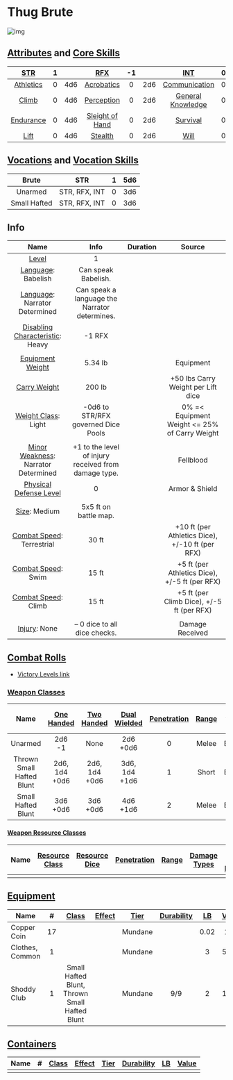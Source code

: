 # Thug Brute

![img]()

## [Attributes](./../../../../../CoreRules/GeneralRules/Attributes.md) and [Core Skills](./../../../../../CoreRules/GeneralRules/CoreSkills.md)

|  [STR](./../../../../../CoreRules/GeneralRules/Attributes.md#strength-str)   |   1   |       |         [RFX](./../../../../../CoreRules/GeneralRules/Attributes.md#reflex-rfx)          |  -1   |       |        [INT](./../../../../../CoreRules/GeneralRules/Attributes.md#intelligence-int)         |   0   |       |
| :--------------------------------------------------------------------------: | :---: | :---: | :--------------------------------------------------------------------------------------: | :---: | :---: | :------------------------------------------------------------------------------------------: | :---: | :---: |
| [Athletics](./../../../../../CoreRules/GeneralRules/CoreSkills.md#athletics) |   0   |  4d6  |      [Acrobatics](./../../../../../CoreRules/GeneralRules/CoreSkills.md#acrobatics)      |   0   |  2d6  |     [Communication](./../../../../../CoreRules/GeneralRules/CoreSkills.md#communication)     |   0   |  3d6  |
|     [Climb](./../../../../../CoreRules/GeneralRules/CoreSkills.md#climb)     |   0   |  4d6  |      [Perception](./../../../../../CoreRules/GeneralRules/CoreSkills.md#perception)      |   0   |  2d6  | [General Knowledge](./../../../../../CoreRules/GeneralRules/CoreSkills.md#general-knowledge) |   0   |  3d6  |
| [Endurance](./../../../../../CoreRules/GeneralRules/CoreSkills.md#endurance) |   0   |  4d6  | [Sleight of Hand](./../../../../../CoreRules/GeneralRules/CoreSkills.md#sleight-of-hand) |   0   |  2d6  |          [Survival](./../../../../../CoreRules/GeneralRules/CoreSkills.md#survival)          |   0   |  3d6  |
|      [Lift](./../../../../../CoreRules/GeneralRules/CoreSkills.md#lift)      |   0   |  4d6  |         [Stealth](./../../../../../CoreRules/GeneralRules/CoreSkills.md#stealth)         |   0   |  2d6  |              [Will](./../../../../../CoreRules/GeneralRules/CoreSkills.md#will)              |   0   |  3d6  |

## [Vocations](./../../../../../CoreRules/GeneralRules/Vocations.md) and [Vocation Skills](./../../../../../CoreRules/GeneralRules/Vocations.md#vocation-skills)

|    Brute     |      STR      |   1   |  5d6  |
| :----------: | :-----------: | :---: | :---: |
|   Unarmed    | STR, RFX, INT |   0   |  3d6  |
| Small Hafted | STR, RFX, INT |   0   |  3d6  |

## Info

|                                                       Name                                                       |                         Info                         | Duration |                     Source                      |
| :--------------------------------------------------------------------------------------------------------------: | :--------------------------------------------------: | :------: | :---------------------------------------------: |
|                    [Level](./../../../../../CoreRules/CharacterCreationRules/TiersOfPlay.md)                     |                          1                           |          |                                                 |
|                             [Language](./../../../Languages/Languages.md): Babelish                              |                 Can speak Babelish.                  |          |                                                 |
|                        [Language](./../../../Languages/Languages.md): Narrator Determined                        |    Can speak a language the Narrator determines.     |          |                                                 |
| [Disabling Characteristic](./../../../../../CoreRules/CharacterCreationRules/DisablingCharacteristics.md): Heavy |                        -1 RFX                        |          |                                                 |
|                                                                                                                  |                                                      |          |                                                 |
|              [Equipment Weight](./../../../../../CoreRules/AdvancedRules/CarryWeight.md#equipment)               |                       5.34 lb                        |          |                    Equipment                    |
|               [Carry Weight](./../../../../../CoreRules/AdvancedRules/CarryWeight.md#carry-weight)               |                        200 lb                        |          |       +50 lbs Carry Weight per Lift dice        |
|          [Weight Class](./../../../../../CoreRules/AdvancedRules/CarryWeight.md#weight-classes): Light           |         -0d6 to STR/RFX governed Dice Pools          |          |  0% =< Equipment Weight <= 25% of Carry Weight  |
|                                                                                                                  |                                                      |          |                                                 |
|      [Minor Weakness](./../../../../../CoreRules/CombatRules/WeaknessAndResistance.md): Narrator Determined      | +1 to the level of injury received from damage type. |          |                    Fellblood                    |
|    [Physical Defense Level](./../../../../../CoreRules/CombatRules/DefenseAndPenetration.md#physical-defense)    |                          0                           |          |                 Armor & Shield                  |
|                                                                                                                  |                                                      |          |                                                 |
|                     [Size](./../../../../../CoreRules/CombatRules/BattleMap.md#size): Medium                     |                5x5 ft on battle map.                 |          |                                                 |
|         [Combat Speed](./../../../../../CoreRules/CombatRules/CombatSpeed.md#combat-speeds): Terrestrial         |                        30 ft                         |          | +10 ft (per Athletics Dice), +/-10 ft (per RFX) |
|            [Combat Speed](./../../../../../CoreRules/CombatRules/CombatSpeed.md#combat-speeds): Swim             |                        15 ft                         |          |  +5 ft (per Athletics Dice), +/-5 ft (per RFX)  |
|            [Combat Speed](./../../../../../CoreRules/CombatRules/CombatSpeed.md#combat-speeds): Climb            |                        15 ft                         |          |    +5 ft (per Climb Dice), +/-5 ft (per RFX)    |
|                                                                                                                  |                                                      |          |                                                 |
|                         [Injury](./../../../../../CoreRules/CombatRules/Injury.md): None                         |             – 0 dice to all dice checks.             |          |                 Damage Received                 |

## [Combat Rolls](./../../../../../CoreRules/CombatRules/CombatRolls.md)

- [Victory Levels link](./../../../../../CoreRules/CombatRules/VictoryLevels.md)

### [Weapon Classes](./../../../../../CoreRules/CombatRules/WeaponClasses.md)

|           Name            | [One<br />Handed](./../../../../../CoreRules/CombatRules/WeaponClasses.md#one-handed) | [Two<br />Handed](./../../../../../CoreRules/CombatRules/WeaponClasses.md#two-handed) | [Dual<br />Wielded](./../../../../../CoreRules/CombatRules/WeaponClasses.md#dual-wielded) | [Penetration](./../../../../../CoreRules/CombatRules/DefenseAndPenetration.md#penetration) | [Range](./../../../../../CoreRules/CombatRules/Range.md) | [Damage<br />Types](./../../../../../CoreRules/CombatRules/DamageTypes.md) | [Engageable<br />Opponents](./../../../../../CoreRules/CombatRules/EngageableOpponents.md) | [Area Of<br />Effect](./../../../../../CoreRules/CombatRules/AreaOfEffect.md) | [Weapon<br />Resource](./../../../../../CoreRules/CombatRules/WeaponClasses.md#weapon-resources) |
| :-----------------------: | :-----------------------------------------------------------------------------------: | :-----------------------------------------------------------------------------------: | :---------------------------------------------------------------------------------------: | :----------------------------------------------------------------------------------------: | :------------------------------------------------------: | :------------------------------------------------------------------------: | :----------------------------------------------------------------------------------------: | :---------------------------------------------------------------------------: | :----------------------------------------------------------------------------------------------: |
|          Unarmed          |                                      2d6<br />-1                                      |                                         None                                          |                                       2d6<br />+0d6                                       |                                             0                                              |                          Melee                           |                                  Bludgeon                                  |                                           Rapid                                            |                                     None                                      |                                               None                                               |
| Thrown Small Hafted Blunt |                                  2d6, 1d4<br />+0d6                                   |                                  2d6, 1d4<br />+0d6                                   |                                    3d6, 1d4<br />+1d6                                     |                                             1                                              |                          Short                           |                                  Bludgeon                                  |                                           Quick                                            |                                     None                                      |                                               None                                               |
|    Small Hafted Blunt     |                                     3d6<br />+0d6                                     |                                     3d6<br />+0d6                                     |                                       4d6<br />+1d6                                       |                                             2                                              |                          Melee                           |                                  Bludgeon                                  |                                           Rapid                                            |                                     None                                      |                                               None                                               |

#### [Weapon Resource Classes](./../../../../../CoreRules/CombatRules/WeaponResourceClasses.md)

| Name  | [Resource Class](./../../../../../CoreRules/CombatRules/WeaponResourceClasses.md#resource-class) | [Resource Dice](./../../../../../CoreRules/CombatRules/WeaponResourceClasses.md#resource-dice) | [Penetration](./../../../../../CoreRules/CombatRules/WeaponResourceClasses.md#penetration) | [Range](./../../../../../CoreRules/CombatRules/WeaponResourceClasses.md#range) | [Damage<br />Types](./../../../../../CoreRules/CombatRules/WeaponResourceClasses.md#damage-types) | [Area Of<br />Effect](./../../../../../CoreRules/CombatRules/WeaponResourceClasses.md#area-of-effect) |
| :---: | :----------------------------------------------------------------------------------------------: | :--------------------------------------------------------------------------------------------: | :----------------------------------------------------------------------------------------: | :----------------------------------------------------------------------------: | :-----------------------------------------------------------------------------------------------: | :---------------------------------------------------------------------------------------------------: |
|       |                                                                                                  |                                                                                                |                                                                                            |                                                                                |                                                                                                   |                                                                                                       |

## [Equipment](./../../../../../CoreRules/AdvancedRules/CarryWeight.md#equipment)

| Name            |   #   | [Class](./../../../../../CoreRules/AdvancedRules/ItemClass.md) | [Effect](./../../../../../CoreRules/AdvancedRules/ItemEffects.md) | [Tier](./../../../../../CoreRules/AdvancedRules/ItemTier.md) | [Durability](./../../../../../CoreRules/AdvancedRules/ItemDurability.md) | [LB](./../../../../../CoreRules/AdvancedRules/CarryWeight.md) | [Value](./../../../Items/ItemShop.md#currency) |
| --------------- | :---: | :------------------------------------------------------------: | :---------------------------------------------------------------: | :----------------------------------------------------------: | :----------------------------------------------------------------------: | :-----------------------------------------------------------: | :--------------------------------------------: |
| Copper Coin     |  17   |                                                                |                                                                   |                           Mundane                            |                                                                          |                             0.02                              |                      1 cc                      |
| Clothes, Common |   1   |                                                                |                                                                   |                           Mundane                            |                                                                          |                               3                               |                     50 cc                      |
| Shoddy Club     |   1   |         Small Hafted Blunt, Thrown Small Hafted Blunt          |                                                                   |                           Mundane                            |                                   9/9                                    |                               2                               |                     10 cc                      |

## [Containers](./../../../../../CoreRules/AdvancedRules/Containers.md)

| Name |   #   | [Class](./../../../../../CoreRules/AdvancedRules/ItemClass.md) | [Effect](./../../../../../CoreRules/AdvancedRules/ItemEffects.md) | [Tier](./../../../../../CoreRules/AdvancedRules/ItemTier.md) | [Durability](./../../../../../CoreRules/AdvancedRules/ItemDurability.md) | [LB](./../../../../../CoreRules/AdvancedRules/CarryWeight.md) | [Value](./../../../Items/ItemShop.md#currency) |
| ---- | :---: | :------------------------------------------------------------: | :---------------------------------------------------------------: | :----------------------------------------------------------: | :----------------------------------------------------------------------: | :-----------------------------------------------------------: | :--------------------------------------------: |
|      |       |                                                                |                                                                   |                                                              |                                                                          |                                                               |                                                |
